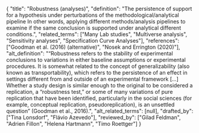 {
    "title": "Robustness (analyses)",
    "definition": "The persistence of support for a hypothesis under perturbations of the methodological/analytical pipeline In other words, applying different methods/analysis pipelines to examine if the same conclusion is supported under analytical different conditions.",
    "related_terms": ["Many Lab studies", "Multiverse analysis", "Sensitivity analyses", "Specification Curve Analyses"],
    "references": ["Goodman et al. (2016) (alternative)", "Nosek and Errington (2020)"],
    "alt_definition": "“Robustness refers to the stability of experimental conclusions to variations in either baseline assumptions or experimental procedures. It is somewhat related to the concept of generalizability (also known as transportability), which refers to the persistence of an effect in settings different from and outside of an experimental framework [...] Whether a study design is similar enough to the original to be considered a replication, a “robustness test,” or some of many variations of pure replication that have been identified, particularly in the social sciences (for example, conceptual replication, pseudoreplication), is an unsettled question” (Goodman et al., 2016).",
    "alt_related_terms": [null],
    "drafted_by": ["Tina Lonsdorf", "Flávio Azevedo"],
    "reviewed_by": ["Gilad Feldman", "Adrien Fillon", "Helena Hartmann", "Timo Roettger"]
  }
